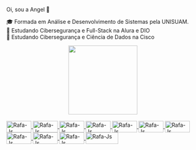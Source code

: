 Oi, sou a Angel 🦊

🎓 Formada em Análise e Desenvolvimento de Sistemas pela UNISUAM. <br>
🌱 Estudando Cibersegurança e Full-Stack na Alura e DIO <br>
🌱 Estudando Cibersegurança e Ciência de Dados na Cisco

<div align="center">
  <a href="https://github.com/Angel-Fernandes">
  <img height="180em" src="https://github-readme-stats.vercel.app/api?username=Angel-Fernandes&show_icons=true&theme=jolly&include_all_commits=true&count_private=true"/> 
</div>
  <div style="display: inline_block"><br>
   <img align="center" alt="Rafa-Js" height="30" width="65" <img src="https://img.shields.io/badge/HTML5-E34F26?style=for-the-badge&logo=html5&logoColor=white"/>
   <img align="center" alt="Rafa-Js" height="30" width="65" <img src="https://img.shields.io/badge/CSS3-1572B6?style=for-the-badge&logo=css3&logoColor=white"/>
    <img align="center" alt="Rafa-Js" height="30" width="65" <img src="https://img.shields.io/badge/JavaScript-F7DF1E?style=for-the-badge&logo=javascript&logoColor=black"/>
    <img align="center" alt="Rafa-Js" height="30" width="65" <img src="https://img.shields.io/badge/Python-3776AB?style=for-the-badge&logo=python&logoColor=white"/>
    <img align="center" alt="Rafa-Js" height="30" width="65" <img src="https://img.shields.io/badge/Bootstrap-563D7C?style=for-the-badge&logo=bootstrap&logoColor=white"/>
    <img align="center" alt="Rafa-Js" height="30" width="65" <img src="https://img.shields.io/badge/MySQL-00000F?style=for-the-badge&logo=mysql&logoColor=white"/>
    <img align="center" alt="Rafa-Js" height="30" width="65" <img src="https://img.shields.io/badge/Colab-F9AB00?style=for-the-badge&logo=googlecolab&color=525252"/>
    <img align="center" alt="Rafa-Js" height="30" width="65" <img src="https://img.shields.io/badge/Kali_Linux-557C94?style=for-the-badge&logo=kali-linux&logoColor=white"/>    
    <img align="center" alt="Rafa-Js" height="30" width="65" <img src="https://img.shields.io/badge/Canva-%2300C4CC.svg?&style=for-the-badge&logo=Canva&logoColor=white"/>
    <img align="center" alt="Rafa-Js" height="30" width="65" <img src="https://img.shields.io/badge/Figma-F24E1E?style=for-the-badge&logo=figma&logoColor=white"/>
   <img align="center" alt="Rafa-Js" height="30" width="85" <img src="https://img.shields.io/badge/Adobe%20Illustrator-FF9A00?style=for-the-badge&logo=adobe%20illustrator&logoColor=white"/>
  </div>
  
  ##
       

  
  
